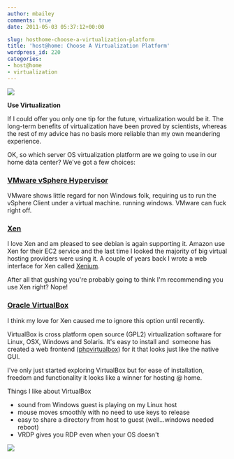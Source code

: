 ```yaml
---
author: mbailey
comments: true
date: 2011-05-03 05:37:12+00:00

slug: hosthome-choose-a-virtualization-platform
title: 'host@home: Choose A Virtualization Platform'
wordpress_id: 220
categories:
- host@home
- virtualization
---
```


![](../../../assets/phpvbsm1.png)

**Use Virtualization**

If I could offer you only one tip for the future, virtualization would be it.
The long-term benefits of virtualization have been proved by scientists,
whereas the rest of my advice has no basis more reliable than my own meandering
experience.

OK, so which server OS virtualization platform are we going to use in our home data center? We've got a few choices:

### [VMware vSphere Hypervisor](http://www.vmware.com/products/vsphere-hypervisor/overview.html)

VMware shows little regard for non Windows folk, requiring us to run the
vSphere Client under a virtual machine. running windows. VMware can fuck right
off.

### [Xen](http://xen.org/)

I love Xen and am pleased to see debian is again supporting it. Amazon use Xen
for their EC2 service and the last time I looked the majority of big virtual
hosting providers were using it. A couple of years back I wrote a web interface
for Xen called [Xenium](https://github.com/mbailey/xenium).

After all that gushing you're probably going to think I'm recommending you use Xen right? Nope!


### [Oracle VirtualBox](http://www.virtualbox.org/)

I think my love for Xen caused me to ignore this option until recently.

VirtualBox is cross platform open source (GPL2) virtualization software for
Linux, OSX, Windows and Solaris. It's easy to install and  someone has created
a web frontend ([phpvirtualbox](http://code.google.com/p/phpvirtualbox/)) for
it that looks just like the native GUI.

I've only just started exploring VirtualBox but for ease of installation,
freedom and functionality it looks like a winner for hosting @ home.

Things I like about VirtualBox

  * sound from Windows guest is playing on my Linux host
  * mouse moves smoothly with no need to use keys to release
  * easy to share a directory from host to guest (well...windows needed reboot)
  * VRDP gives you RDP even when your OS doesn't

![](../../../assets/phpvbsm1.png)

